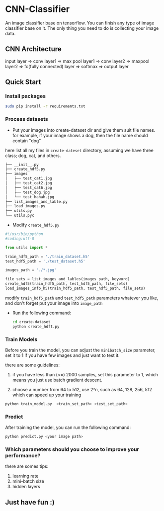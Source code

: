 # CNN-Classifier
An image classifier base on tensorflow. You can finish any type of image classifier base on it. The only thing you need to do is collecting your image data.

## CNN Architecture

input layer => conv layer1 => max pool layer1 => conv layer2 => maxpool layer2 => fc(fully connected) layer => softmax => output layer

## Quick Start

### Install packages

```sh
sudo pip install -r requirements.txt
```

### Process datasets

- Put your images into create-dataset dir and give them suit file names. for example, if your image shows a dog, then the file name should contain "dog"

here list all my files in `create-dateset` directory, assuming we have three class; dog, cat, and others.

  ```sh
  ├── __init__.py
  ├── create_hdf5.py
  ├── images
  │   ├── test_cat1.jpg
  │   ├── test_cat2.jpg
  │   ├── test_cat6.jpg
  │   ├── test_dog.jpg
  │   └── test_hahah.jpg
  ├── list_images_and_lable.py
  ├── load_images.py
  ├── utils.py
  └── utils.pyc
  ```

- Modify `create_hdf5.py`

```python
#!/usr/bin/python
#coding:utf-8

from utils import *

train_hdf5_path = './train_dataset.h5'
test_hdf5_path = './test_dataset.h5'

images_path = './*.jpg'

file_sets = list_images_and_lables(images_path, keyword)
create_hdf5(train_hdf5_path, test_hdf5_path, file_sets)
load_images_info_h5(train_hdf5_path, test_hdf5_path, file_sets)
```

modify `train_hdf5_path` and `test_hdf5_path` parameters whatever you like, and don't forget put your image into `image_path`

- Run the following command:

  ```sh
  cd create-dataset
  python create_hdft.py
  ```


### Train Models

Before you train the model, you can adjust the `minibatch_size` parameter, set it to 1 if you have few images and just want to test it.

there are some guidelines:

1. if you have less than (<=) 2000 samples, set this parameter to 1, which means you just use batch gradient descent.

2. choose a number from 64 to 512, use 2^n, such as 64, 128, 256, 512 which can speed up your training

```sh
python train_model.py  <train_set_path> <test_set_path>
```

### Predict

After training the model, you can run the following command:

```sh
python predict.py <your image path>
```

### Which parameters should you choose to improve your performance?

there are somes tips:

1. learning rate
2. mini-batch size
3. hidden layers

## Just have fun :)
